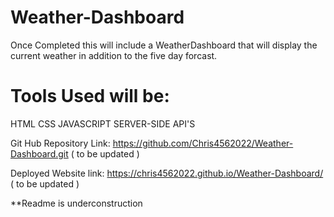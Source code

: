# Weather-Dashboard

Once Completed this will  include a WeatherDashboard that will display the current weather in addition to the five day forcast.

# Tools Used will be:
HTML
CSS
JAVASCRIPT
SERVER-SIDE API'S

Git Hub Repository Link:  https://github.com/Chris4562022/Weather-Dashboard.git   ( to be updated )

Deployed Website link:  https://chris4562022.github.io/Weather-Dashboard/ ( to be updated ) 

**Readme is underconstruction
